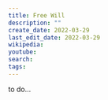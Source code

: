 ```yaml
---
title: Free Will
description: ""
create_date: 2022-03-29
last_edit_date: 2022-03-29
wikipedia: 
youtube: 
search: 
tags:
---
```

to do...